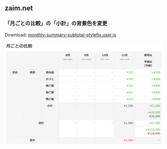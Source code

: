 ## zaim.net

### 「月ごとの比較」の「小計」の背景色を変更

Download: [monthly-summary-subtotal-stylefix.user.js](https://github.com/ozelotdev/userscript/raw/main/zaim.net/monthly-summary-subtotal-stylefix.user.js)

![](./monthly-summary-subtotal-stylefix.png)
